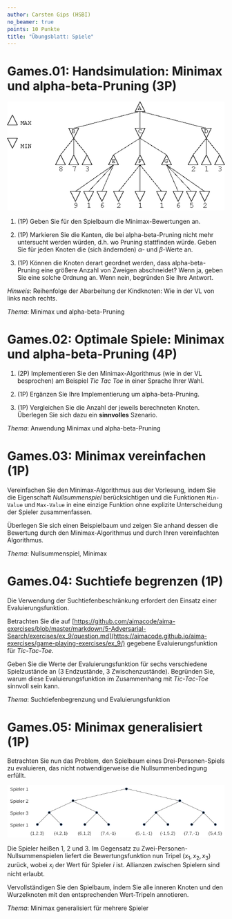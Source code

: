 ```yaml
---
author: Carsten Gips (HSBI)
no_beamer: true
points: 10 Punkte
title: "Übungsblatt: Spiele"
---
```


# Games.01: Handsimulation: Minimax und alpha-beta-Pruning (3P)

![](images/alphabeta.png)

1.  (1P) Geben Sie für den Spielbaum die Minimax-Bewertungen an.

2.  (1P) Markieren Sie die Kanten, die bei alpha-beta-Pruning nicht mehr untersucht
    werden würden, d.h. wo Pruning stattfinden würde. Geben Sie für jeden Knoten die
    (sich ändernden) $\alpha$- und $\beta$-Werte an.

3.  (1P) Können die Knoten derart geordnet werden, dass alpha-beta-Pruning eine
    größere Anzahl von Zweigen abschneidet? Wenn ja, geben Sie eine solche Ordnung
    an. Wenn nein, begründen Sie Ihre Antwort.

*Hinweis*: Reihenfolge der Abarbeitung der Kindknoten: Wie in der VL von links nach
rechts.

*Thema*: Minimax und alpha-beta-Pruning

# Games.02: Optimale Spiele: Minimax und alpha-beta-Pruning (4P)

1.  (2P) Implementieren Sie den Minimax-Algorithmus (wie in der VL besprochen) am
    Beispiel *Tic Tac Toe* in einer Sprache Ihrer Wahl.

2.  (1P) Ergänzen Sie Ihre Implementierung um alpha-beta-Pruning.

3.  (1P) Vergleichen Sie die Anzahl der jeweils berechneten Knoten. Überlegen Sie
    sich dazu ein **sinnvolles** Szenario.

*Thema*: Anwendung Minimax und alpha-beta-Pruning

# Games.03: Minimax vereinfachen (1P)

Vereinfachen Sie den Minimax-Algorithmus aus der Vorlesung, indem Sie die
Eigenschaft *Nullsummenspiel* berücksichtigen und die Funktionen `Min-Value` und
`Max-Value` in eine einzige Funktion ohne explizite Unterscheidung der Spieler
zusammenfassen.

Überlegen Sie sich einen Beispielbaum und zeigen Sie anhand dessen die Bewertung
durch den Minimax-Algorithmus und durch Ihren vereinfachten Algorithmus.

*Thema*: Nullsummenspiel, Minimax

# Games.04: Suchtiefe begrenzen (1P)

Die Verwendung der Suchtiefenbeschränkung erfordert den Einsatz einer
Evaluierungsfunktion.

Betrachten Sie die auf
[https://github.com/aimacode/aima-exercises/blob/master/markdown/5-Adversarial-Search/exercises/ex_9/question.md](https://aimacode.github.io/aima-exercises/game-playing-exercises/ex_9/)
gegebene Evaluierungsfunktion für *Tic-Tac-Toe*.

Geben Sie die Werte der Evaluierungsfunktion für sechs verschiedene Spielzustände an
(3 Endzustände, 3 Zwischenzustände). Begründen Sie, warum diese Evaluierungsfunktion
im Zusammenhang mit *Tic-Tac-Toe* sinnvoll sein kann.

*Thema*: Suchtiefenbegrenzung und Evaluierungsfunktion

# Games.05: Minimax generalisiert (1P)

Betrachten Sie nun das Problem, den Spielbaum eines Drei-Personen-Spiels zu
evaluieren, das nicht notwendigerweise die Nullsummenbedingung erfüllt.

![](images/minmax-multiplayer.png)

Die Spieler heißen 1, 2 und 3. Im Gegensatz zu Zwei-Personen-Nullsummenspielen
liefert die Bewertungsfunktion nun Tripel $(x_1, x_2, x_3)$ zurück, wobei $x_i$ der
Wert für Spieler $i$ ist. Allianzen zwischen Spielern sind nicht erlaubt.

Vervollständigen Sie den Spielbaum, indem Sie alle inneren Knoten und den
Wurzelknoten mit den entsprechenden Wert-Tripeln annotieren.

*Thema*: Minimax generalisiert für mehrere Spieler
